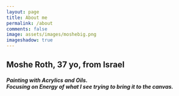 ```yaml
---
layout: page
title: About me
permalink: /about
comments: false
image: assets/images/moshebig.png
imageshadow: true
---
```


<h2>Moshe Roth, 37 yo, from Israel</h2>
<h5>
Painting with Acrylics and Oils.<br>
Focusing on Energy of what I see trying to bring it to the canvas.
</h5>

